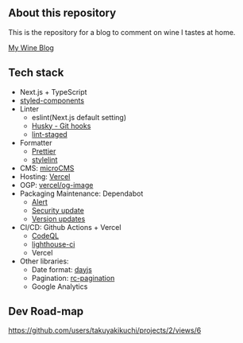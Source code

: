 ## About this repository

This is the repository for a blog to comment on wine I tastes at home.

[My Wine Blog](https://wine-blog.vercel.app/)

## Tech stack

- Next.js + TypeScript
- [styled-components](https://styled-components.com)
- Linter
  - eslint(Next.js default setting)
  - [Husky - Git hooks](https://typicode.github.io/husky/#/)
  - [lint-staged](https://github.com/okonet/lint-staged)
- Formatter
  - [Prettier](https://prettier.io/)
  - [stylelint](https://stylelint.io/)
- CMS: [microCMS](https://microcms.io/)
- Hosting: [Vercel](https://vercel.com/)
- OGP: [vercel/og-image](https://github.com/vercel/og-image)
- Packaging Maintenance: Dependabot
  - [Alert](https://docs.github.com/en/code-security/supply-chain-security/managing-vulnerabilities-in-your-projects-dependencies/about-alerts-for-vulnerable-dependencies)
  - [Security update](https://docs.github.com/en/code-security/supply-chain-security/managing-vulnerabilities-in-your-projects-dependencies/about-alerts-for-vulnerable-dependencies)
  - [Version updates](https://docs.github.com/en/code-security/supply-chain-security/keeping-your-dependencies-updated-automatically/about-dependabot-version-updates)
- CI/CD: Github Actions + Vercel
  - [CodeQL](https://codeql.github.com/?utm_source=pocket_mylist)
  - [lighthouse-ci](https://github.com/GoogleChrome/lighthouse-ci)
  - Vercel
- Other libraries:
  - Date format: [dayjs](https://github.com/iamkun/dayjs/blob/dev/docs/ja/README-ja.md)
  - Pagination: [rc-pagination](https://github.com/react-component/pagination)
  - Google Analytics

## Dev Road-map

https://github.com/users/takuyakikuchi/projects/2/views/6
